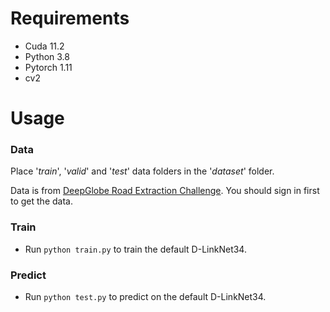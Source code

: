 # Requirements

- Cuda 11.2
- Python 3.8
- Pytorch 1.11
- cv2

# Usage

### Data
Place '*train*', '*valid*' and '*test*' data folders in the '*dataset*' folder.

Data is from [DeepGlobe Road Extraction Challenge](https://competitions.codalab.org/competitions/18467#participate-get_starting_kit). You should sign in first to get the data.

### Train
- Run `python train.py` to train the default D-LinkNet34.

### Predict
- Run `python test.py` to predict on the default D-LinkNet34.

